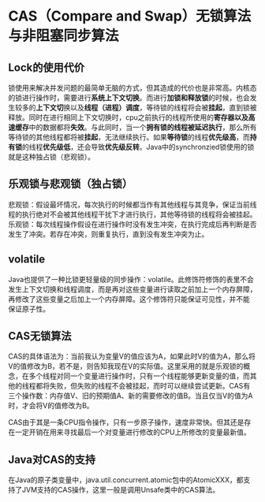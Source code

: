 # CAS（Compare and Swap）无锁算法与非阻塞同步算法

## Lock的使用代价
锁使用来解决并发问题的最简单无脑的方式，但其造成的代价也是非常高。内核态的锁进行操作时，需要进行**系统上下文切换**。而进行**加锁和释放锁**的时候，也会发生较多的**上下文切**换以及**线程（进程）调度**，等待锁的线程将会被**挂起**，直到锁被释放。同时在进行相同上下文切换时，cpu之前执行的线程所使用的**寄存器以及高速缓存**中的数据都将**失效**。与此同时，当一个**拥有锁的线程被延迟执行**，那么所有等待锁的其他线程都将被**挂起**，无法继续执行。如果**等待锁**的线程**优先级高**，而**持有锁**的线程**优先级低**，还会导致**优先级反转**。Java中的synchronzied锁使用的锁就是这种独占锁（悲观锁）。

## 乐观锁与悲观锁（独占锁）
悲观锁：假设最坏情况，每次执行的时候都当作有其他线程与其竞争，保证当前线程的执行绝对不会被其他线程干扰下才进行执行，其他等待锁的线程将会被挂起。
乐观锁：每次线程操作假设在进行操作时没有发生冲突，在执行完成后再判断是否发生了冲突。若存在冲突，则重复执行，直到没有发生冲突为止。

## volatile
Java也提供了一种比锁更轻量级的同步操作：volatile。此修饰符修饰的表里不会发生上下文切换和线程调度，而是再对这些变量进行读取之前加上一个内存屏障，再修改了这些变量之后加上一个内存屏障。这个修饰符只能保证可见性，并不能 保证原子性。

## CAS无锁算法
CAS的具体语法为：当前我认为变量V的值应该为A，如果此时V的值为A，那么将V的值修改为B，若不是，则告知我现在V的实际值。这里采用的就是乐观锁的概念，在多个线程对同一个变量进行操作时，只有一个线程能够更新变量的值，而其他的线程都将失败，但失败的线程不会被挂起，而时可以继续尝试更新。CAS有三个操作数：内存值V、旧的预期值A、新的需要修改的值B。当且仅当V的值为A时，才会将V的值修改为B。

CAS由于其是一条CPU指令操作，只有一步原子操作，速度非常快。但其还是存在一定开销在用来寻找最后一个对变量进行修改的CPU上所修改的变量最新值。

## Java对CAS的支持
在Java的原子类变量中，java.util.concurrent.atomic包中的AtomicXXX，都支持了JVM支持的CAS操作，这里一般是调用Unsafe类中的CAS算法。